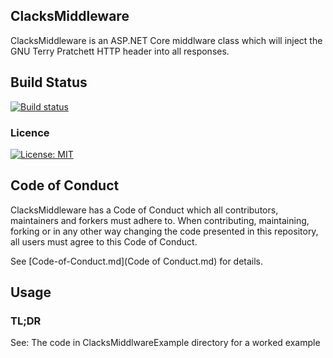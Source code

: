 ## ClacksMiddleware

ClacksMiddleware is an ASP.NET Core middlware class which will inject the GNU Terry Pratchett HTTP header into all responses.

## Build Status
[![Build status](https://ci.appveyor.com/api/projects/status/x5od9lmr3vf6h489?svg=true)](https://ci.appveyor.com/project/GaProgMan/clacksmiddleware)


### Licence
[![License: MIT](https://img.shields.io/badge/License-MIT-yellow.svg)](https://opensource.org/licenses/MIT)

## Code of Conduct
ClacksMiddleware has a Code of Conduct which all contributors, maintainers and forkers must adhere to. When contributing, maintaining, forking or in any other way changing the code presented in this repository, all users must agree to this Code of Conduct.

See [Code-of-Conduct.md](Code of Conduct.md) for details.

## Usage

### TL;DR

See: The code in ClacksMiddlwareExample directory for a worked example
